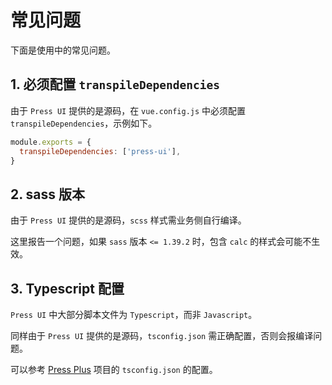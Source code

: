 # 常见问题

下面是使用中的常见问题。

## 1. 必须配置 `transpileDependencies`

由于 `Press UI` 提供的是源码，在 `vue.config.js` 中必须配置 `transpileDependencies`，示例如下。

```js
module.exports = {
  transpileDependencies: ['press-ui'],
}
```

## 2. sass 版本

由于 `Press UI` 提供的是源码，`scss` 样式需业务侧自行编译。

这里报告一个问题，如果 `sass` 版本 `<= 1.39.2` 时，包含 `calc` 的样式会可能不生效。

## 3. Typescript 配置

`Press UI` 中大部分脚本文件为 `Typescript`，而非 `Javascript`。

同样由于 `Press UI` 提供的是源码，`tsconfig.json` 需正确配置，否则会报编译问题。

可以参考 [Press Plus](https://github.com/novlan1/press-plus/blob/release/tsconfig.json) 项目的 `tsconfig.json` 的配置。


